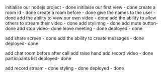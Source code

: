 initialise our nodejs project - done
initilaise our first view - done
create a room id - done
create a room before - done
give the names to the user - done
add the ability to view our own video - done
add the ability to allow others to stream their video - done
add stylimng - done
add mute button- done
add stop video- done
leave meeting - done
deployed - done

add share screen - done
add the ability to create messages - done
deployed- done

add chat room before after call
add raise hand
add record video - done
participants list 
deployed- done

add record stream - done
styling - done
deployed - done